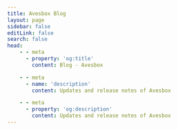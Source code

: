 ```yaml
---
title: Avesbox Blog
layout: page
sidebar: false
editLink: false
search: false
head:
    - - meta
      - property: 'og:title'
        content: Blog - Avesbox

    - - meta
      - name: 'description'
        content: Updates and release notes of Avesbox

    - - meta
      - property: 'og:description'
        content: Updates and release notes of Avesbox
---
```


<script setup>
    import Blog from '../components/blog.vue'
</script>

<Blog
	:posts="[
		{
			title: 'Avesbox - Unleash the power of Dart on the backend',
			src: '/blog/unleash_the_power/unleash_the_power.webp',
			alt: 'Unleash the power of Dart on the backend',
			date: '11 Nov 2024',
			href: '/blog/unleash_the_power',
      author: 'Francesco Vallone'
		},
    {
			title: 'Avesbox - Unleash the power of Dart on the backend',
			src: '/blog/unleash_the_power/unleash_the_power.webp',
			alt: 'Unleash the power of Dart on the backend',
			date: '11 Nov 2024',
			href: '/blog/unleash_the_power',
      author: 'Francesco Vallone'
		},
	]"
/>
